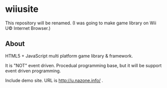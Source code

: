 wiiusite
========

This repository will be renamed.
(I was going to make game library on Wii U© Internet Browser.)

About
--------
HTML5 + JavaScript multi platform game library & framework.

It is "NOT" event driven. Procedual programming base, but it will be support event driven programming.

Include demo site. URL is http://u.nazone.info/ .

